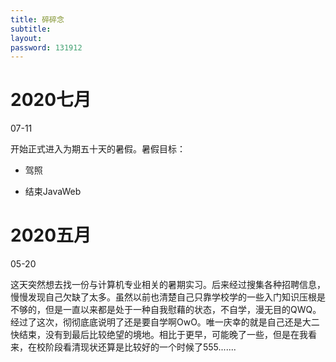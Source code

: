 ```yaml
---
title: 碎碎念
subtitle: 
layout: 
password: 131912
---
```


<div class="markdown-body">

# 2020七月

<span class="label label-primary">07-11</span>

开始正式进入为期五十天的暑假。暑假目标：

* 驾照

* 结束JavaWeb

# 2020五月

<span class="label label-primary">05-20</span>

这天突然想去找一份与计算机专业相关的暑期实习。后来经过搜集各种招聘信息，慢慢发现自己欠缺了太多。虽然以前也清楚自己只靠学校学的一些入门知识压根是不够的，但是一直以来都是处于一种自我慰藉的状态，不自学，漫无目的QWQ。经过了这次，彻彻底底说明了还是要自学啊OwO。唯一庆幸的就是自己还是大二快结束，没有到最后比较绝望的境地。相比于更早，可能晚了一些，但是在我看来，在校阶段看清现状还算是比较好的一个时候了555.......



</div>